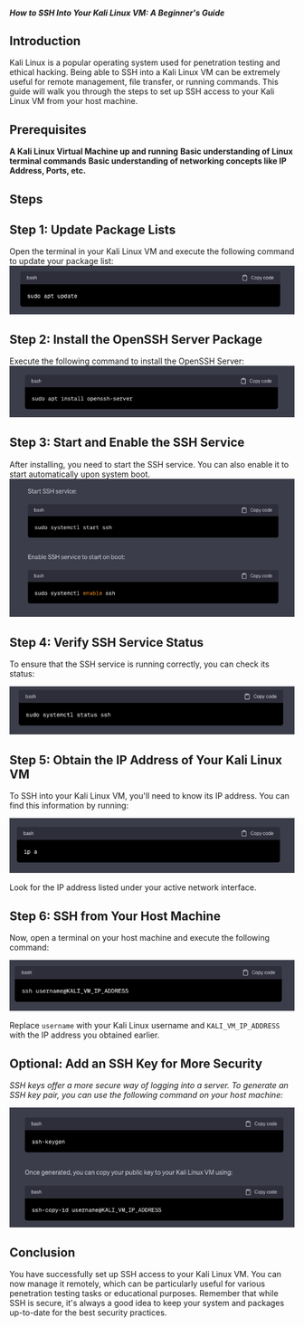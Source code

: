 ##### **How to SSH Into Your Kali Linux VM: A Beginner's Guide**

## **Introduction**
Kali Linux is a popular operating system used for penetration testing and ethical hacking. Being able to SSH into a Kali Linux VM can be extremely useful for remote management, file transfer, or running commands. This guide will walk you through the steps to set up SSH access to your Kali Linux VM from your host machine.

## **Prerequisites**
**A Kali Linux Virtual Machine up and running**
**Basic understanding of Linux terminal commands**
**Basic understanding of networking concepts like IP Address, Ports, etc.**

## **Steps**

## **Step 1: Update Package Lists**
Open the terminal in your Kali Linux VM and execute the following command to update your package list:
![Image description](Markdownfiles/1.png)


## **Step 2: Install the OpenSSH Server Package**
Execute the following command to install the OpenSSH Server:
![Image description](Markdownfiles/2.png)


## **Step 3: Start and Enable the SSH Service**
After installing, you need to start the SSH service. You can also enable it to start automatically upon system boot.
![Image description](Markdownfiles/3.png)


## **Step 4: Verify SSH Service Status**
To ensure that the SSH service is running correctly, you can check its status:

![Image description](Markdownfiles/4.png)


## **Step 5: Obtain the IP Address of Your Kali Linux VM**

To SSH into your Kali Linux VM, you'll need to know its IP address. You can find this information by running:

![Image description](Markdownfiles/5.png)

Look for the IP address listed under your active network interface.


## **Step 6: SSH from Your Host Machine**
Now, open a terminal on your host machine and execute the following command:

![Image description](Markdownfiles/6.png)


Replace `username` with your Kali Linux username and `KALI_VM_IP_ADDRESS` with the IP address you obtained earlier.

## **Optional: Add an SSH Key for More Security**
_SSH keys offer a more secure way of logging into a server. To generate an SSH key pair, you can use the following command on your host machine:_


![Image description](Markdownfiles/option.png)



## **Conclusion**
You have successfully set up SSH access to your Kali Linux VM. You can now manage it remotely, which can be particularly useful for various penetration testing tasks or educational purposes. Remember that while SSH is secure, it's always a good idea to keep your system and packages up-to-date for the best security practices.

